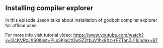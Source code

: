 ## Installing compiler explorer
In this episode Jason talks about installation of godbolt compiler explorer for offline uses.

For more info visit tutorial video:
https://www.youtube.com/watch?v=I2cKVRzJhS0&list=PLs3KjaCtOwSZ2tbuV1hx8Xz-rFZTan2J1&index=87


